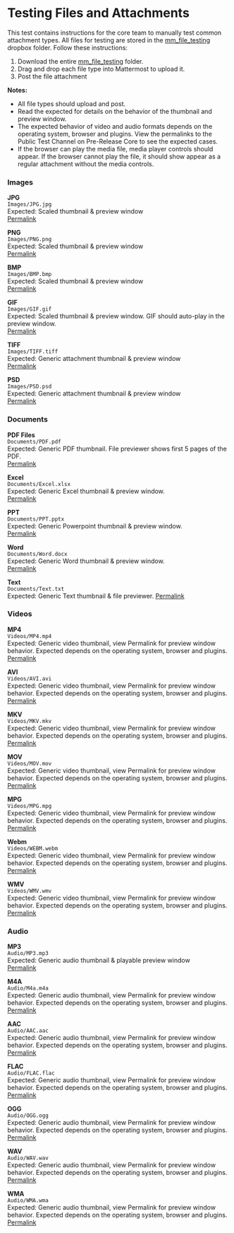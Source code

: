 # Testing Files and Attachments
This test contains instructions for the core team to manually test common attachment types. All files for testing are stored in the [mm_file_testing](https://www.dropbox.com/sh/i7ft8is5hbhk8ii/AAAyM-WG-X2jiQOgg6-E3MmLa?dl=0) dropbox folder. Follow these instructions:

1. Download the entire [mm_file_testing](https://www.dropbox.com/sh/i7ft8is5hbhk8ii/AAAyM-WG-X2jiQOgg6-E3MmLa?dl=0) folder. 
2. Drag and drop each file type into Mattermost to upload it.
3. Post the file attachment

**Notes:**  
- All file types should upload and post.
- Read the expected for details on the behavior of the thumbnail and preview window.  
- The expected behavior of video and audio formats depends on the operating system, browser and plugins. View the permalinks to the Public Test Channel on Pre-Release Core to see the expected cases.   
- If the browser can play the media file, media player controls should appear. If the browser cannot play the file, it should show appear as a regular attachment without the media controls.


### Images  
**JPG**  
`Images/JPG.jpg`  
Expected: Scaled thumbnail & preview window  
[Permalink](https://pre-release.mattermost.com/core/pl/bgx3wcd9ppdo7fz9zqokofg7sc)

**PNG**  
`Images/PNG.png`  
Expected: Scaled thumbnail & preview window  
[Permalink](https://pre-release.mattermost.com/core/pl/zra4yhm69j8ij81iy5hw7983qe)

**BMP**  
`Images/BMP.bmp`  
Expected: Scaled thumbnail & preview window  
[Permalink](https://pre-release.mattermost.com/core/pl/1hx7x7t1npn4jqyr5rb1qhbj3h)

**GIF**  
`Images/GIF.gif`  
Expected: Scaled thumbnail & preview window. GIF should auto-play in the preview window.  
[Permalink](https://pre-release.mattermost.com/core/pl/j49fowdkstr57g3ed9bgpfoo5w)

**TIFF**  
`Images/TIFF.tiff`  
Expected: Generic attachment thumbnail & preview window  
[Permalink](https://pre-release.mattermost.com/core/pl/6yad4jydaidr3pc3tihp8n8bge)

**PSD**  
`Images/PSD.psd`  
Expected: Generic attachment thumbnail & preview window  
[Permalink](https://pre-release.mattermost.com/core/pl/4kitwk7pi78c9ck4i98f9xnzoe)


### Documents

**PDF Files**  
`Documents/PDF.pdf`  
Expected: Generic PDF thumbnail. File previewer shows first 5 pages of the PDF.   
[Permalink](https://pre-release.mattermost.com/core/pl/o1dg6menetdszrhyxmtoqjfi8h)


**Excel**  
`Documents/Excel.xlsx`  
Expected: Generic Excel thumbnail & preview window.  
[Permalink](https://pre-release.mattermost.com/core/pl/71wwezy3f7drze6ipundscb17y)


**PPT**  
`Documents/PPT.pptx`  
Expected: Generic Powerpoint thumbnail & preview window.   
[Permalink](https://pre-release.mattermost.com/core/pl/mx37h4znwb8f5ffuoajusqhiew)

**Word**  
`Documents/Word.docx`  
Expected: Generic Word thumbnail & preview window.  
[Permalink](https://pre-release.mattermost.com/core/pl/d7s76wp6kjdwfp4hgrwpijsnyy)

**Text**  
`Documents/Text.txt`  
Expected: Generic Text thumbnail & file previewer.
[Permalink](https://pre-release.mattermost.com/core/pl/cpw539wcxtdmzeh5ju71y73o4e)

### Videos

**MP4**  
`Videos/MP4.mp4`  
Expected: Generic video thumbnail, view Permalink for preview window behavior. Expected depends on the operating system, browser and plugins.    
[Permalink](https://pre-release.mattermost.com/core/pl/5dx5qx9t9brqfnhohccxjynx7c)

**AVI**  
`Videos/AVI.avi`  
Expected: Generic video thumbnail, view Permalink for preview window behavior. Expected depends on the operating system, browser and plugins.  
[Permalink](https://pre-release.mattermost.com/core/pl/qwn9eiy7j3rkjyruxhcugpogdw)

**MKV**  
`Videos/MKV.mkv`  
Expected: Generic video thumbnail, view Permalink for preview window behavior. Expected depends on the operating system, browser and plugins.  
[Permalink](https://pre-release.mattermost.com/core/pl/tszyjkr1cidhxjgiusa4mde3ja)

**MOV**  
`Videos/MOV.mov`  
Expected: Generic video thumbnail, view Permalink for preview window behavior. Expected depends on the operating system, browser and plugins.  
[Permalink](https://pre-release.mattermost.com/core/pl/ienzppz5i3f7tbt5jiujn8uuir)

**MPG**  
`Videos/MPG.mpg`  
Expected: Generic video thumbnail, view Permalink for preview window behavior. Expected depends on the operating system, browser and plugins.  
[Permalink](https://pre-release.mattermost.com/core/pl/skggdq1hfpritc6c88bi481p5a)

**Webm**  
`Videos/WEBM.webm`  
Expected: Generic video thumbnail, view Permalink for preview window behavior. Expected depends on the operating system, browser and plugins.  
[Permalink](https://pre-release.mattermost.com/core/pl/7h8tysuxgfgsxeht3sbn7e4h6y)

**WMV**  
`Videos/WMV.wmv`  
Expected: Generic video thumbnail, view Permalink for preview window behavior. Expected depends on the operating system, browser and plugins.  
[Permalink](https://pre-release.mattermost.com/core/pl/kaom7j7uyjra7bzhrre6qwdrbw)

### Audio

**MP3**  
`Audio/MP3.mp3`  
Expected: Generic audio thumbnail & playable preview window  
[Permalink](https://pre-release.mattermost.com/core/pl/if4gn8dbrjgx8fmqmkukzefyme)

**M4A**  
`Audio/M4a.m4a`  
Expected: Generic audio thumbnail, view Permalink for preview window behavior. Expected depends on the operating system, browser and plugins.  
[Permalink](https://pre-release.mattermost.com/core/pl/6c7qsw48ybd88bktgeykodsrrc)

**AAC**  
`Audio/AAC.aac`  
Expected: Generic audio thumbnail, view Permalink for preview window behavior. Expected depends on the operating system, browser and plugins.  
[Permalink](https://pre-release.mattermost.com/core/pl/3naoy5pr5tydbk1m6yo1ast9ny)

**FLAC**  
`Audio/FLAC.flac`  
Expected: Generic audio thumbnail, view Permalink for preview window behavior. Expected depends on the operating system, browser and plugins.  
[Permalink](https://pre-release.mattermost.com/core/pl/kf4cmy44dfya5efmse7rg43eih)

**OGG**  
`Audio/OGG.ogg`  
Expected: Generic audio thumbnail, view Permalink for preview window behavior. Expected depends on the operating system, browser and plugins.  
[Permalink](https://pre-release.mattermost.com/core/pl/dezrcpbxapyexe77rjuzkrp63r)

**WAV**  
`Audio/WAV.wav`  
Expected: Generic audio thumbnail, view Permalink for preview window behavior. Expected depends on the operating system, browser and plugins.  
[Permalink](https://pre-release.mattermost.com/core/pl/pdkxx1udepdnbmi9j8kyas5xbh)

**WMA**  
`Audio/WMA.wma`  
Expected: Generic audio thumbnail, view Permalink for preview window behavior. Expected depends on the operating system, browser and plugins.  
[Permalink](https://pre-release.mattermost.com/core/pl/756wrmdd57dcig3m4emypp6i1h)
